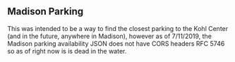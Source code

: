 ## Madison Parking

This was intended to be a way to find the closest parking to the Kohl Center (and in the future, anywhere in Madison), however as of 7/11/2019, the Madison parking availability JSON does not have CORS headers RFC 5746 so as of right now is is dead in the water.

